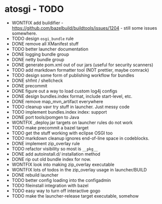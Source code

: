 # atosgi - TODO

- WONTFIX add buildifier - https://github.com/bazelbuild/buildtools/issues/1204 - still some issues somewhere.
- TODO design `osgi_bundle` rule
- DONE remove all XManifest stuff
- TODO better launcher documentation
- DONE logging bundle group
- DONE netty bundle group
- DONE generate pom.xml out of our jars (useful for security scanners)
- TODO add markdown formatter tool (NOT prettier, maybe comrack)
- TODO design some form of publishing workflow for bundles
- DONE shfmt / shellcheck
- DONE precommit
- DONE figure out a way to load custom log4j configs
- DONE design bundles.index format, include start-level, etc.
- DONE remove map\_mvn\_artifact everywhere
- TODO cleanup vavr try stuff in launcher. Just messy code
- TODO implement bundles.index index: support
- DONE port tools/pomgen to Java
- WONTFIX \_deploy.jar targets on launcher rules do not work
- TODO make precommit a bazel target
- TODO get the stuff working with eclipse OSGI too
- TODO markdown cleanup ignores end-of-line space in codeblocks.
- DONE implement zip\_overlay rule
- TODO refactor visibility so most is `__pkg__`
- DONE add autoinstall.d/ installation method
- DONE rip out old bundle index for now.
- WONTFIX look into making zip\_overlay executable
- WONTFIX lots of todos in the zip\_overlay usage in launcher/BUILD
- DONE rebuild launcher
- TODO better config loading into the configadmin
- TODO fileinstall integration with bazel
- TODO easy way to turn off interactive gogo
- TODO make the launcher-release target executable, somehow
